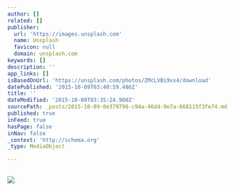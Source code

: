 ```yaml
---
author: []
related: []
publisher:
  url: 'https://images.unsplash.com'
  name: Unsplash
  favicon: null
  domain: unsplash.com
keywords: []
description: ''
app_links: []
isBasedOnUrl: 'https://unsplash.com/photos/ZMcLVBi9xx4/download'
datePublished: '2015-10-09T03:40:59.486Z'
title: ''
dateModified: '2015-10-09T03:35:24.900Z'
sourcePath: _posts/2015-10-09-0e379796-c94a-46d4-9e7a-668115f3fe74.md
published: true
inFeed: true
hasPage: false
inNav: false
_context: 'http://schema.org'
_type: MediaObject

---
```

<article style=""><h1></h1><p></p><img src="https://images.unsplash.com/photo-1441716844725-09cedc13a4e7?q=80&amp;fm=jpg&amp;s=c895a1f219d174952415b9b7a0811e62" /></article>
